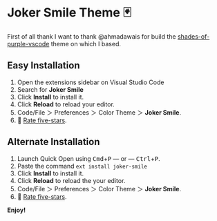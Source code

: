 # Joker Smile Theme 🃏

First of all thank I want to thank @ahmadawais for build the [shades-of-purple-vscode](https://github.com/ahmadawais/shades-of-purple-vscode) theme on which I based.


## Easy Installation

1. Open the extensions sidebar on Visual Studio Code
2. Search for **Joker Smile**
3. Click **Install** to install it.
4. Click **Reload** to reload your editor.
5. Code/File ＞ Preferences ＞ Color Theme ＞ **Joker Smile**.
6. 🌟 [Rate five-stars](https://marketplace.visualstudio.com/items?itemName=marcosvidolin.joker-smile#review-details).

## Alternate Installation

1. Launch Quick Open using <kbd>Cmd</kbd>+<kbd>P</kbd> — or — <kbd>Ctrl</kbd>+<kbd>P</kbd>.
2. Paste the command `ext install joker-smile`
3. Click **Install** to install it.
4. Click **Reload** to reload the your editor.
5. Code/File ＞ Preferences ＞ Color Theme ＞ **Joker Smile**.
6. 🌟 [Rate five-stars](https://marketplace.visualstudio.com/items?itemName=marcosvidolin.joker-smile#review-details).

**Enjoy!**
